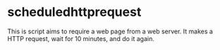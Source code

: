 # scheduledhttprequest
This is script aims to require a web page from a web server. It makes a HTTP request, wait for 10 minutes, and do it again.
